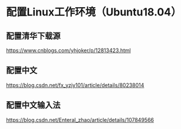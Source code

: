 # 配置Linux工作环境（Ubuntu18.04）
## 配置清华下载源
https://www.cnblogs.com/yhjoker/p/12813423.html
## 配置中文
https://blog.csdn.net/fx_yzjy101/article/details/80238014
## 配置中文输入法
https://blog.csdn.net/Enteral_zhao/article/details/107849566
